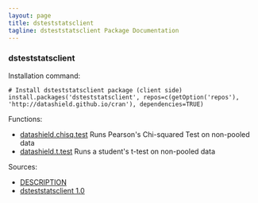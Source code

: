 ```yaml
---
layout: page
title: dsteststatsclient
tagline: dsteststatsclient Package Documentation
---
```



### dsteststatsclient

Installation command:

	# Install dsteststatsclient package (client side)
	install.packages('dsteststatsclient', repos=c(getOption('repos'), 'http://datashield.github.io/cran'), dependencies=TRUE)

Functions:


* [datashield.chisq.test](datashield.chisq.test.html) Runs Pearson's Chi-squared Test on non-pooled data
* [datashield.t.test](datashield.t.test.html) Runs a student's t-test on non-pooled data

Sources:

* [DESCRIPTION](https://raw.github.com/datashield/dsteststatsclient/1.0/DESCRIPTION)
* [dsteststatsclient 1.0](https://github.com/datashield/dsteststatsclient/tree/1.0)
